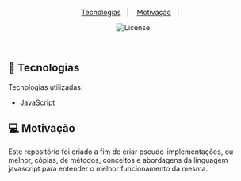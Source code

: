 <p align="center">
  <a href="#-tecnologias">Tecnologias</a>&nbsp;&nbsp;&nbsp;|&nbsp;&nbsp;&nbsp;
  <a href="#-motivação">Motivação</a>&nbsp;&nbsp;&nbsp;|&nbsp;&nbsp;&nbsp;
</p>

<p align="center">
  <img  src="https://img.shields.io/static/v1?label=license&message=MIT&color=8257E6&labelColor=121214" alt="License">
</p>

<br>

## 🚀 Tecnologias

Tecnologias utilizadas:
- [JavaScript](https://www.javascript.com/)

## 💻 Motivação

Este repositório foi criado a fim de criar pseudo-implementações, ou melhor, cópias, de métodos, conceitos e abordagens da linguagem javascript para entender o melhor funcionamento da mesma. 
